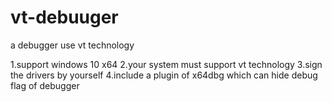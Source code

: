 # vt-debuuger
a debugger use vt technology

1.support windows 10 x64 
2.your system must support vt technology
3.sign the drivers by yourself
4.include a plugin of x64dbg which can hide debug flag of debugger
